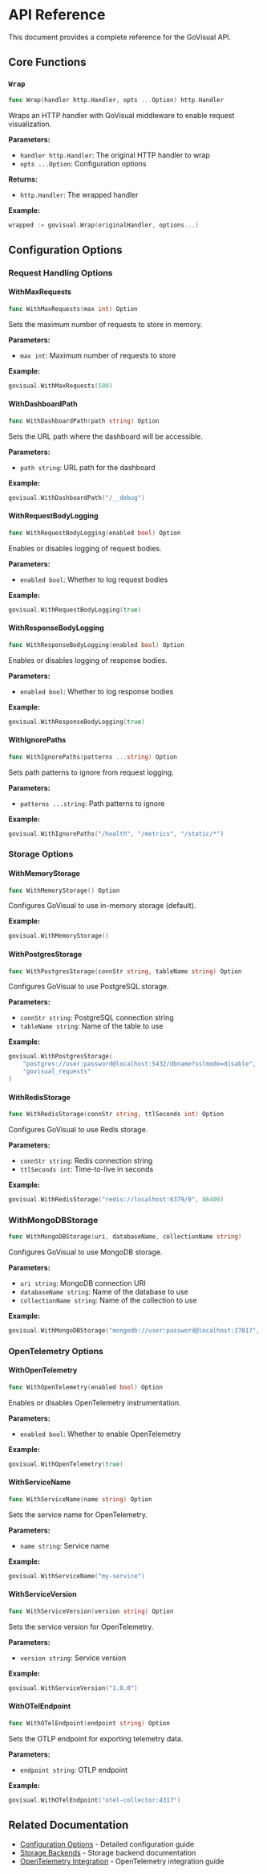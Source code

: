 # API Reference

This document provides a complete reference for the GoVisual API.

## Core Functions

### `Wrap`

```go
func Wrap(handler http.Handler, opts ...Option) http.Handler
```

Wraps an HTTP handler with GoVisual middleware to enable request visualization.

**Parameters:**

- `handler http.Handler`: The original HTTP handler to wrap
- `opts ...Option`: Configuration options

**Returns:**

- `http.Handler`: The wrapped handler

**Example:**

```go
wrapped := govisual.Wrap(originalHandler, options...)
```

## Configuration Options

### Request Handling Options

#### WithMaxRequests

```go
func WithMaxRequests(max int) Option
```

Sets the maximum number of requests to store in memory.

**Parameters:**

- `max int`: Maximum number of requests to store

**Example:**

```go
govisual.WithMaxRequests(500)
```

#### WithDashboardPath

```go
func WithDashboardPath(path string) Option
```

Sets the URL path where the dashboard will be accessible.

**Parameters:**

- `path string`: URL path for the dashboard

**Example:**

```go
govisual.WithDashboardPath("/__debug")
```

#### WithRequestBodyLogging

```go
func WithRequestBodyLogging(enabled bool) Option
```

Enables or disables logging of request bodies.

**Parameters:**

- `enabled bool`: Whether to log request bodies

**Example:**

```go
govisual.WithRequestBodyLogging(true)
```

#### WithResponseBodyLogging

```go
func WithResponseBodyLogging(enabled bool) Option
```

Enables or disables logging of response bodies.

**Parameters:**

- `enabled bool`: Whether to log response bodies

**Example:**

```go
govisual.WithResponseBodyLogging(true)
```

#### WithIgnorePaths

```go
func WithIgnorePaths(patterns ...string) Option
```

Sets path patterns to ignore from request logging.

**Parameters:**

- `patterns ...string`: Path patterns to ignore

**Example:**

```go
govisual.WithIgnorePaths("/health", "/metrics", "/static/*")
```

### Storage Options

#### WithMemoryStorage

```go
func WithMemoryStorage() Option
```

Configures GoVisual to use in-memory storage (default).

**Example:**

```go
govisual.WithMemoryStorage()
```

#### WithPostgresStorage

```go
func WithPostgresStorage(connStr string, tableName string) Option
```

Configures GoVisual to use PostgreSQL storage.

**Parameters:**

- `connStr string`: PostgreSQL connection string
- `tableName string`: Name of the table to use

**Example:**

```go
govisual.WithPostgresStorage(
    "postgres://user:password@localhost:5432/dbname?sslmode=disable",
    "govisual_requests"
)
```

#### WithRedisStorage

```go
func WithRedisStorage(connStr string, ttlSeconds int) Option
```

Configures GoVisual to use Redis storage.

**Parameters:**

- `connStr string`: Redis connection string
- `ttlSeconds int`: Time-to-live in seconds

**Example:**

```go
govisual.WithRedisStorage("redis://localhost:6379/0", 86400)
```

### WithMongoDBStorage

```go
func WithMongoDBStorage(uri, databaseName, collectionName string)
```

Configures GoVisual to use MongoDB storage.

**Parameters:**

- `uri string`: MongoDB connection URI
- `databaseName string`: Name of the database to use
- `collectionName string`: Name of the collection to use

**Example:**

```go
govisual.WithMongoDBStorage("mongodb://user:password@localhost:27017", "your_database", "your_collection")
```

### OpenTelemetry Options

#### WithOpenTelemetry

```go
func WithOpenTelemetry(enabled bool) Option
```

Enables or disables OpenTelemetry instrumentation.

**Parameters:**

- `enabled bool`: Whether to enable OpenTelemetry

**Example:**

```go
govisual.WithOpenTelemetry(true)
```

#### WithServiceName

```go
func WithServiceName(name string) Option
```

Sets the service name for OpenTelemetry.

**Parameters:**

- `name string`: Service name

**Example:**

```go
govisual.WithServiceName("my-service")
```

#### WithServiceVersion

```go
func WithServiceVersion(version string) Option
```

Sets the service version for OpenTelemetry.

**Parameters:**

- `version string`: Service version

**Example:**

```go
govisual.WithServiceVersion("1.0.0")
```

#### WithOTelEndpoint

```go
func WithOTelEndpoint(endpoint string) Option
```

Sets the OTLP endpoint for exporting telemetry data.

**Parameters:**

- `endpoint string`: OTLP endpoint

**Example:**

```go
govisual.WithOTelEndpoint("otel-collector:4317")
```

## Related Documentation

- [Configuration Options](configuration.md) - Detailed configuration guide
- [Storage Backends](storage-backends.md) - Storage backend documentation
- [OpenTelemetry Integration](opentelemetry.md) - OpenTelemetry integration guide
